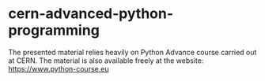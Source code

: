 # cern-advanced-python-programming
The presented material relies heavily on Python Advance course carried out at CERN. The material is also available freely at the website: https://www.python-course.eu

